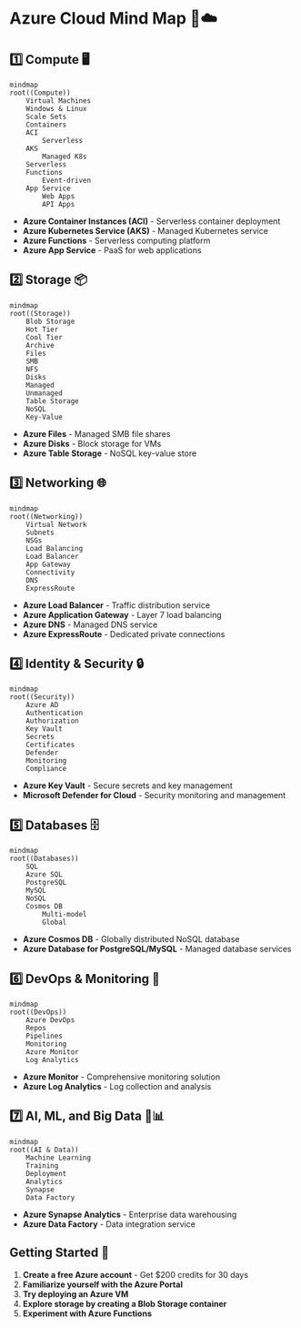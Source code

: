 # Azure Cloud Mind Map 🧠☁️

## 1️⃣ Compute 🖥️

```mermaid
mindmap
root((Compute))
    Virtual Machines
    Windows & Linux
    Scale Sets
    Containers
    ACI
        Serverless
    AKS
        Managed K8s
    Serverless
    Functions
        Event-driven
    App Service
        Web Apps
        API Apps
```
- **Azure Container Instances (ACI)** - Serverless container deployment
- **Azure Kubernetes Service (AKS)** - Managed Kubernetes service
- **Azure Functions** - Serverless computing platform
- **Azure App Service** - PaaS for web applications

## 2️⃣ Storage 📦

```mermaid
mindmap
root((Storage))
    Blob Storage
    Hot Tier
    Cool Tier
    Archive
    Files
    SMB
    NFS
    Disks
    Managed
    Unmanaged
    Table Storage
    NoSQL
    Key-Value
```
- **Azure Files** - Managed SMB file shares
- **Azure Disks** - Block storage for VMs
- **Azure Table Storage** - NoSQL key-value store

## 3️⃣ Networking 🌐

```mermaid
mindmap
root((Networking))
    Virtual Network
    Subnets
    NSGs
    Load Balancing
    Load Balancer
    App Gateway
    Connectivity
    DNS
    ExpressRoute
```
- **Azure Load Balancer** - Traffic distribution service
- **Azure Application Gateway** - Layer 7 load balancing
- **Azure DNS** - Managed DNS service
- **Azure ExpressRoute** - Dedicated private connections

## 4️⃣ Identity & Security 🔒

```mermaid
mindmap
root((Security))
    Azure AD
    Authentication
    Authorization
    Key Vault
    Secrets
    Certificates
    Defender
    Monitoring
    Compliance
```
- **Azure Key Vault** - Secure secrets and key management
- **Microsoft Defender for Cloud** - Security monitoring and management

## 5️⃣ Databases 🗄️

```mermaid
mindmap
root((Databases))
    SQL
    Azure SQL
    PostgreSQL
    MySQL
    NoSQL
    Cosmos DB
        Multi-model
        Global
```
- **Azure Cosmos DB** - Globally distributed NoSQL database
- **Azure Database for PostgreSQL/MySQL** - Managed database services

## 6️⃣ DevOps & Monitoring 🚀

```mermaid
mindmap
root((DevOps))
    Azure DevOps
    Repos
    Pipelines
    Monitoring
    Azure Monitor
    Log Analytics
```
- **Azure Monitor** - Comprehensive monitoring solution
- **Azure Log Analytics** - Log collection and analysis

## 7️⃣ AI, ML, and Big Data 🤖📊

```mermaid
mindmap
root((AI & Data))
    Machine Learning
    Training
    Deployment
    Analytics
    Synapse
    Data Factory
```
- **Azure Synapse Analytics** - Enterprise data warehousing
- **Azure Data Factory** - Data integration service

## Getting Started 🎯
1. **Create a free Azure account** - Get $200 credits for 30 days
2. **Familiarize yourself with the Azure Portal**
3. **Try deploying an Azure VM**
4. **Explore storage by creating a Blob Storage container**
5. **Experiment with Azure Functions**

